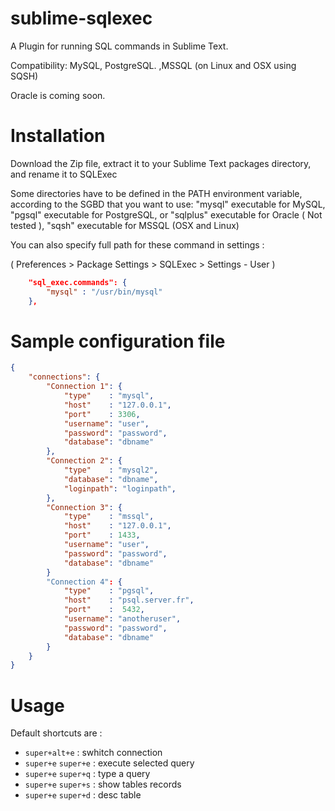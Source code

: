 sublime-sqlexec
===============

A Plugin for running SQL commands in Sublime Text.

Compatibility: MySQL, PostgreSQL. ,MSSQL (on Linux and OSX using SQSH)

Oracle is coming soon.

# Installation
Download the Zip file, extract it to your Sublime Text packages directory, and rename it to SQLExec

Some directories have to be defined in the PATH environment variable, according to the SGBD that you want to use: "mysql" executable for MySQL, "pgsql" executable for PostgreSQL, or "sqlplus" executable for Oracle ( Not tested ), "sqsh" executable for MSSQL (OSX and Linux)

You can also specify full path for these command in settings :

( Preferences > Package Settings > SQLExec > Settings - User )

```json
    "sql_exec.commands": {
        "mysql" : "/usr/bin/mysql"
    },

```

# Sample configuration file
```json
{
    "connections": {
        "Connection 1": {
            "type"    : "mysql",
            "host"    : "127.0.0.1",
            "port"    : 3306,
            "username": "user",
            "password": "password",
            "database": "dbname"
        },
        "Connection 2": {
            "type"    : "mysql2",
            "database": "dbname",
            "loginpath": "loginpath",
        },
        "Connection 3": {
            "type"    : "mssql",
            "host"    : "127.0.0.1",
            "port"    : 1433,
            "username": "user",
            "password": "password",
            "database": "dbname"
        }
        "Connection 4": {
            "type"    : "pgsql",
            "host"    : "psql.server.fr",
            "port"    :  5432,
            "username": "anotheruser",
            "password": "password",
            "database": "dbname"
        }
    }
}
```
# Usage
Default shortcuts are :
- `super+alt+e` : swhitch connection
- `super+e` `super+e` : execute selected query
- `super+e` `super+q` : type a query
- `super+e` `super+s` : show tables records
- `super+e` `super+d` : desc table
